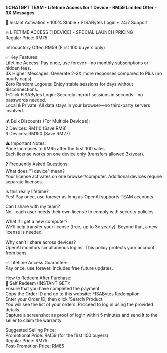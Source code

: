 **fiCHATGPT TEAM - Lifetime Access for 1 Device - RM59 Limited Offer - 3X Messages**

🚀 Instant Activation • 100% Stable • FISABytes Login • 24/7 Support

🔥 LIFETIME ACCESS (1 DEVICE) - SPECIAL LAUNCH PRICING  
Regular Price: ~~RM75~~

Introductory Offer: RM59 (First 100 buyers only)

✅ Key Features:  
Lifetime Access: Pay once, use forever—no monthly subscriptions or hidden fees.  
3X Higher Messages: Generate 2-3X more responses compared to Plus (no hourly caps).  
Zero Random Logouts: Enjoy stable sessions for days without disconnections.  
1-Click FISABytes Login: Securely import sessions in seconds—no passwords needed.  
Local & Private: All data stays in your browser—no third-party servers involved.  

💰 Bulk Discounts (For Multiple Devices):  
2 Devices: RM110 (Save RM8)  
3 Devices: RM150 (Save RM27)  

⚠️ Important Notes:  
Price increases to RM65 after the first 100 sales.  
Each license works on one device only (transfers allowed 3x/year).  

❓ Frequently Asked Questions:  
What does "1 device" mean?  
Your license activates on one browser/computer. Additional devices require separate licenses.  

Is this really lifetime?  
Yes! Pay once, use forever as long as OpenAI supports TEAM accounts.  

Can I share with my team?  
No—each user needs their own license to comply with security policies.  

What if I get a new computer?  
We’ll help transfer your license (free, up to 3x yearly). Beyond that, a new license is needed.  

Why can’t I share across devices?  
OpenAI monitors simultaneous logins. This policy protects your account from bans.  

✅ Lifetime Access Guarantee:  
Pay once, use forever. Includes free future updates.  

How to Redeem After Purchase:  
📌 Self Redeem (INSTANT GET):  
Ensure that you have completed the payment.  
Copy the Order ID and go to this website: FISABytes Redemption  
Enter your Order ID, then click ‘Search Product.’  
You will see the list of your orders. Proceed to log in using the provided details.  
Capture a screenshot as proof of login within 5 minutes and send it to the seller to claim the warranty.  

Suggested Selling Price:  
Promotional Price: RM59 (for the first 100 buyers)  
Regular Price: RM75  
Post-Promotion Price: RM65
